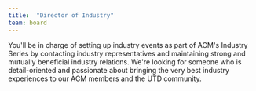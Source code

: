 ```yaml
---
title:  "Director of Industry"
team: board
---
```

You'll be in charge of setting up industry events as part of ACM's Industry Series by contacting industry representatives and maintaining strong and mutually beneficial industry relations. We're looking for someone who is detail-oriented and passionate about bringing the very best industry experiences to our ACM members and the UTD community.
